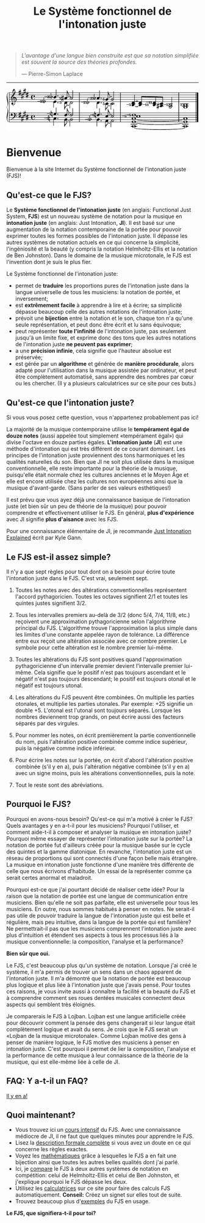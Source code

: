 ﻿---
title: Le Système fonctionnel de l'intonation juste
---

> *L'avantage d'une langue bien construite est que sa notation simplifiée est souvent la source des théories profondes.*
>
> — Pierre-Simon Laplace

---

<img src="../assets/impression.png" alt="Voici le FJS!">

# Bienvenue

Bienvenue à la site Internet du Système fonctionnel de l'intonation juste (FJS)!

## Qu'est-ce que le FJS?

Le **Système fonctionnel de l'intonation juste** (en anglais: Functional Just System, **FJS**) est un nouveau système de notation pour la musique en **intonation juste** (en anglais: Just Intonation, **JI**). Il est basé sur une augmentation de la notation contemporaine de la portée pour pouvoir exprimer toutes les formes possibles de l'intonation juste. Il dépasse les autres systèmes de notation actuels en ce qui concerne la simplicité, l'ingéniosité et la beauté (y compris la notation Helmholtz-Ellis et la notation de Ben Johnston). Dans le domaine de la musique microtonale, le FJS est l'invention dont je suis le plus fier.

Le Système fonctionnel de l'intonation juste:

- permet de **traduire** les proportions pures de l'intonation juste dans la langue universelle de tous les musiciens: la notation de portée, et inversement;
- est **extrêmement facile** à apprendre à lire et à écrire; sa simplicité dépasse beaucoup celle des autres notations de l'intonation juste;
- prévoit une **bijection** entre la notation et le son, chaque ton n'a qu'une seule représentation, et peut donc être écrit et lu sans équivoque;
- peut représenter **toute l'infinité** de l'intonation juste, pas seulement jusqu'à un limite fixe, et exprime donc des tons que les autres notations de l'intonation juste **ne peuvent pas exprimer**;
- a une **précision infinie**, cela signifie que l'hauteur absolue est préservée;
- est gérée par un **algorithme** et générée de **manière procédurale**, alors adapté pour l'utilisation dans la musique assistée par ordinateur, et peut être complètement automatisé, sans apprendre des nombres par cœur ou les chercher. (Il y a plusieurs calculatrices sur ce site pour ces buts.)

## Qu'est-ce que l'intonation juste?

Si vous vous posez cette question, vous n'appartenez probablement pas ici!

La majorité de la musique contemporaine utilise le **tempérament égal de douze notes** (aussi appelée tout simplement «tempérament égal») qui divise l'octave en douze parties égales. **L'intonation juste** (**JI**) est une méthode d'intonation qui est très différent de ce courant dominant. Les principes de l'intonation juste proviennent des tons harmoniques et les qualités naturelles du son. Bien que JI ne soit plus utilisée dans la musique conventionnelle, elle reste importante pour la théorie de la musique, puisqu'elle était normale chez les cultures anciennes et le Moyen Âge et elle est encore utilisée chez les cultures non européennes ainsi que la musique d'avant-garde. (Sans parler de ses valeurs esthétiques!)

Il est prévu que vous ayez déjà une connaissance basique de l'intonation juste (et bien sûr un peu de théorie de la musique) pour pouvoir comprendre et effectivement utiliser le FJS. En général, **plus d'expérience** avec JI signifie **plus d'aisance** avec les FJS.

Pour une connaissance élémentaire de JI, je recommande [Just Intonation Explained](https://www.kylegann.com/tuning.html) écrit par Kyle Gann.

## Le FJS est-il assez simple?

Il n'y a que sept règles pour tout dont on a besoin pour écrire toute l'intonation juste dans le FJS. C'est vrai, seulement sept.

1. Toutes les notes avec des altérations conventionnelles représentent l'accord pythagoricien. Toutes les octaves signifient 2/1 et toutes les quintes justes signifient 3/2.

2. Tous les intervalles premiers au-delà de 3/2 (donc 5/4, 7/4, 11/8, etc.) reçoivent une approximation pythagoricienne selon l'algorithme principal du FJS. L'algorithme trouve l'approximation la plus simple dans les limites d'une constante appelée rayon de tolérance. La différence entre eux reçoit une altération associée avec ce nombre premier. Le symbole pour cette altération est le nombre premier lui-même.

3. Toutes les altérations du FJS sont positives quand l'approximation pythagoricienne d'un intervalle premier devient l'intervalle premier lui-même. Cela signifie que le positif n'est pas toujours ascendant et le négatif n'est pas toujours descendant; le positif est toujours otonal et le négatif est toujours utonal.

4. Les altérations du FJS peuvent être combinées. On multiplie les parties otonales, et multiplie les parties utonales. Par exemple: +25 signifie un double +5. L'otonal est l'utonal sont toujours séparés. Lorsque les nombres deviennent trop grands, on peut écrire aussi des facteurs séparés par des virgules.

5. Pour nommer les notes, on écrit premièrement la partie conventionnelle du nom, puis l'altération positive combinée comme indice supérieur, puis la négative comme indice inférieur.

6. Pour écrire les notes sur la portée, on écrit d'abord l'altération positive combinée (s'il y en a), puis l'altération négative combinée (s'il y en a) avec un signe moins, puis les altérations conventionnelles, puis la note.

7. Tout le reste sont des abréviations.

## Pourquoi le FJS?

Pourquoi en avons-nous besoin? Qu'est-ce qui m'a motivé à créer le FJS? Quels avantages y en a-t-il pour les musiciens? Pourquoi l'utiliser, et comment aide-t-il à composer et analyser la musique en intonation juste? Pourquoi même essayer de représenter l'intonation juste sur la portée? La notation de portée fut d'ailleurs créée pour la musique basée sur le cycle des quintes et la gamme diatonique. En revanche, l'intonation juste est un réseau de proportions qui sont connectés d'une façon belle mais étrangère. La musique en intonation juste fonctionne d'une manière très différente de celle que nous écrivons d'habitude. Un essai de la représenter comme ça serait certes anormal et maladroit.

Pourquoi est-ce que j'ai pourtant décidé de réaliser cette idée? Pour la raison que la notation de portée est une langue de communication entre musiciens. Bien qu'elle ne soit pas parfaite, elle est universelle pour tous les musiciens. En outre, nous sommes habitués à penser en notes. Ne serait-il pas utile de pouvoir traduire la langue de l'intonation juste qui est belle et régulière, mais peu intuitive, dans la langue de la portée qui est familière? Ne permettrait-il pas que les musiciens comprennent l'intonation juste avec plus d'intuition et étendent ses aspects à tous les processus liés à la musique conventionnelle: la composition, l'analyse et la performance?

**Bien sûr que oui.**

Le FJS, c'est beaucoup plus qu'un système de notation. Lorsque j'ai créé le système, il m'a permis de trouver un sens dans un chaos apparent de l'intonation juste. Il m'a démontré que la notation de portée est beaucoup plus logique et plus liée à l'intonation juste que j'avais pensé. Pour toutes ces raisons, je vous invite aussi à connaître la facilité et la beauté du FJS et à comprendre comment ses roues dentées musicales connectent deux aspects qui semblent très éloignés.

Je comparerais le FJS à Lojban. Lojban est une langue artificielle créée pour découvrir comment la pensée des gens changerait si leur langue était complètement logique et avait du sens. Je crois que le FJS serait un «Lojban de la musique microtonale». Comme Lojban motive des gens à penser de manière logique, le FJS motive des musiciens à penser en intonation juste. C'est pourquoi il permet de lier la composition, l'analyse et la performance de cette musique à leur connaissance de la théorie de la musique, qui est elle-même liée à celle de JI.

## FAQ: Y a-t-il un FAQ?

[Il y en a!](faq.html)

## Quoi maintenant?

- Vous trouvez ici un [cours intensif](crash.html) du FJS. Avec une connaissance médiocre de JI, il ne faut que quelques minutes pour apprendre le FJS.
- Lisez la [description formale complète](rules.html) si vous avez un doute en ce qui concerne les règles exactes.
- Voyez les [mathématiques](math.html) grâce à lesquelles le FJS a en fait une bijection ainsi que toutes les autres belles qualités dont j'ai parlé.
- Ici, je [compare](compare.html) le FJS à deux autres systèmes de notation en compétition: celui de Helmholtz-Ellis et celui de Ben Johnston, et j'explique pourquoi le FJS dépasse les deux.
- Utilisez les [calculatrices](calc.html) sur ce site pour faire des calculs FJS automatiquement. **Conseil:** Créez un signet sur elles tout de suite.
- Trouvez beaucoup plus d'[exemples](examples.html) du FJS en usage.

**Le FJS, que signifiera-t-il pour toi?**
